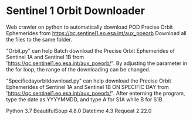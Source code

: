# Sentinel 1 Orbit Downloader
 Web crawler on python to automatically download POD Precise Orbit Ephemerides from https://qc.sentinel1.eo.esa.int/aux_poeorb
Download all the files to the same folder.

"Orbit.py" can help Batch download the Precise Orbit Ephemerides of Sentinel 1A and Sentinel 1B 
from 'https://qc.sentinel1.eo.esa.int/aux_poeorb/".
By adjusting the parameter in the for loop, the range of the downloading can be changed.

"Specificdayorbitdownload.py" can help download the Precise Orbit Ephemerides of Sentinel 1A and Sentinel 1B ON SPECIFIC DAY
from 'https://qc.sentinel1.eo.esa.int/aux_poeorb/".
After enterning the program, type the date as YYYYMMDD, and type A for S1A while B for S1B.

Python 3.7
BeautifulSoup 4.8.0
Datetime 4.3
Requeat 2.22.0
